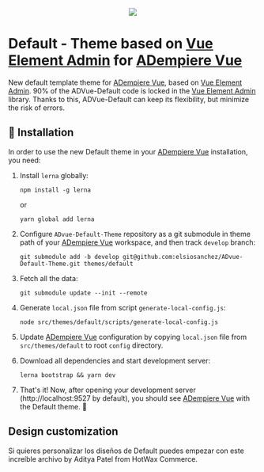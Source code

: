 <p align="center">
  <img src="https://upload.wikimedia.org/wikipedia/commons/b/b1/Adempiere-logo.png" />
</p>

# Default - Theme based on [Vue Element Admin](https://panjiachen.github.io/vue-element-admin-site) for [ADempiere Vue](https://github.com/adempiere/adempiere-vue)

New default template theme for [ADempiere Vue](https://github.com/adempiere/adempiere-vue), based on [Vue Element Admin](https://panjiachen.github.io/vue-element-admin-site/). 90% of the ADVue-Default code is locked in the [Vue Element Admin](https://panjiachen.github.io/vue-element-admin-site) library. Thanks to this, ADVue-Default can keep its flexibility, but minimize the risk of errors.

## 🔌  Installation
In order to use the new Default theme in your [ADempiere Vue](https://github.com/adempiere/adempiere-vue) installation, you need:

1. Install `lerna` globally:

   ```
   npm install -g lerna
   ```

   or

   ```
   yarn global add lerna
   ```

1. Configure `ADvue-Default-Theme` repository as a git submodule in theme path of your [ADempiere Vue](https://github.com/adempiere/adempiere-vue) workspace, and then track `develop` branch:

   ```
   git submodule add -b develop git@github.com:elsiosanchez/ADvue-Default-Theme.git themes/default
   ```

1. Fetch all the data:

   ```
   git submodule update --init --remote
   ```
1. Generate `local.json` file from script `generate-local-config.js`:
   ```
   node src/themes/default/scripts/generate-local-config.js
   ```
1. Update [ADempiere Vue](https://github.com/adempiere/adempiere-vue) configuration by copying `local.json` file from `src/themes/default` to root `config` directory.

1. Download all dependencies and start development server:

   ```
   lerna bootstrap && yarn dev
   ```

1. That's it! Now, after opening your development server (http://localhost:9527 by default), you should see [ADempiere Vue](https://github.com/adempiere/adempiere-vue) with the Default theme. 🎉

## Design customization

Si quieres personalizar los diseños de Default puedes empezar con este increíble archivo by Aditya Patel from HotWax Commerce.
